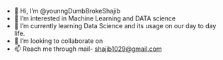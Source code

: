 - 👋 Hi, I’m @younngDumbBrokeShajib
- 👀 I’m interested in Machine Learning and DATA science
- 🌱 I’m currently learning Data Science and its usage on our day to day life.
- 💞️ I’m looking to collaborate on
- 📫 Reach me through mail- shajib1029@gmail.com

<!---
younngDumbBrokeShajib/younngDumbBrokeShajib is a ✨ special ✨ repository because its `README.md` (this file) appears on your GitHub profile.
You can click the Preview link to take a look at your changes.
--->
